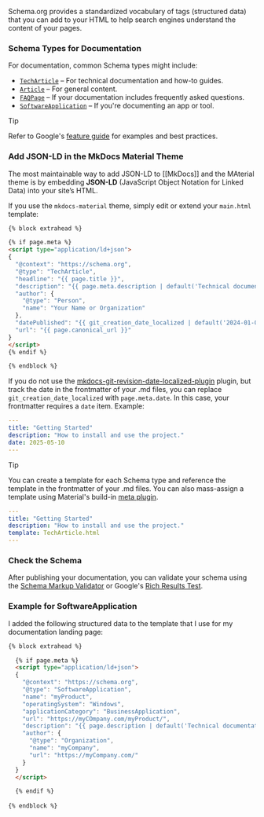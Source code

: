 Schema.org provides a standardized vocabulary of tags (structured data) that you can add to your HTML to help search engines understand the content of your pages.

### Schema Types for Documentation

For documentation, common Schema types might include:

- [`TechArticle`](https://schema.org/TechArticle) – For technical documentation and how-to guides.
- [`Article`](https://schema.org/Article) – For general content.
- [`FAQPage`](https://schema.org/FAQPage) – If your documentation includes frequently asked questions.
- [`SoftwareApplication`](https://schema.org/SoftwareApplication) – If you're documenting an app or tool.

> [!tip]
> Refer to Google's [feature guide](https://developers.google.com/search/docs/appearance/structured-data/article) for examples and best practices.


### Add JSON-LD in the MkDocs Material Theme

The most maintainable way to add JSON-LD to [[MkDocs]] and the MAterial theme is by embedding **JSON-LD** (JavaScript Object Notation for Linked Data) into your site’s HTML.

If you use the `mkdocs-material` theme, simply edit or extend your `main.html` template:

```html
{% block extrahead %}

{% if page.meta %}
<script type="application/ld+json">
{
  "@context": "https://schema.org",
  "@type": "TechArticle",
  "headline": "{{ page.title }}",
  "description": "{{ page.meta.description | default('Technical documentation page.') }}",
  "author": {
    "@type": "Person",
    "name": "Your Name or Organization"
  },
  "datePublished": "{{ git_creation_date_localized | default('2024-01-01') }}", 
  "url": "{{ page.canonical_url }}"
}
</script>
{% endif %}

{% endblock %}
```

If you do not use the [mkdocs-git-revision-date-localized-plugin](https://timvink.github.io/mkdocs-git-revision-date-localized-plugin/) plugin, but track the date in the frontmatter of your .md files, you can replace `git_creation_date_localized` with `page.meta.date`. In this case, your frontmatter requires a `date` item. Example:

```yaml
---
title: "Getting Started"
description: "How to install and use the project."
date: 2025-05-10
---
```

> [!tip]
> You can create a template for each Schema type and reference the template in the frontmatter of your .md files. You can also mass-assign a template using Material's build-in [meta plugin](https://squidfunk.github.io/mkdocs-material/plugins/meta/).
> ```yaml
> ---
> title: "Getting Started"
> description: "How to install and use the project."
> template: TechArticle.html
> ---
> ```

### Check the Schema

After publishing your documentation, you can validate your schema using the [Schema Markup Validator](https://validator.schema.org/) or Google's [Rich Results Test](https://search.google.com/test/rich-results).

### Example for SoftwareApplication

I added the following structured data to the template that I use for my documentation landing page:

```html
{% block extrahead %}

  {% if page.meta %}
  <script type="application/ld+json">
  {
    "@context": "https://schema.org",
    "@type": "SoftwareApplication",
    "name": "myProduct",
    "operatingSystem": "Windows",
    "applicationCategory": "BusinessApplication",
    "url": "https://myCOmpany.com/myProduct/",
    "description": "{{ page.description | default('Technical documentation of myProduct.') }}",
    "author": {
      "@type": "Organization",
      "name": "myCompany",
      "url": "https://myCompany.com/"
    }
  }
  </script>

  {% endif %}
  
{% endblock %}
```